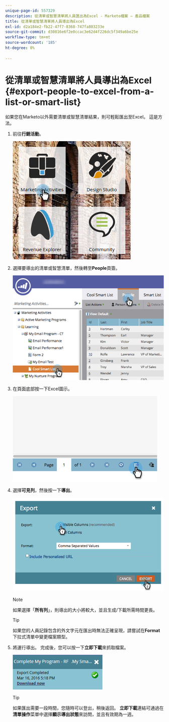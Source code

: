 ```yaml
---
unique-page-id: 557329
description: 從清單或智慧清單將人員匯出為Excel - Marketo檔案 — 產品檔案
title: 從清單或智慧清單將人員導出為Excel
exl-id: d2a184e2-fb22-47f7-8368-747fa803233e
source-git-commit: d30816e6f2e0ccac3e62d4f226dc5f349a6be25e
workflow-type: tm+mt
source-wordcount: '185'
ht-degree: 0%

---
```


# 從清單或智慧清單將人員導出為Excel {#export-people-to-excel-from-a-list-or-smart-list}

如果您在Marketo以外需要清單或智慧清單結果，則可輕鬆匯出至Excel。 這是方法。

1. 前往&#x200B;**行銷活動**。

   ![](assets/ma.png)

1. 選擇要導出的清單或智慧清單，然後轉至&#x200B;**People**&#x200B;頁簽。

   ![](assets/smartlistpeopletab-hands.png)

1. 在頁面底部按一下Excel圖示。

   ![](assets/exportpeople.png)

1. 選擇&#x200B;**可見列**，然後按一下&#x200B;**導出**。

   ![](assets/image2014-9-11-14-3a1-3a37.png)

   >[!NOTE]
   >
   >如果選擇「**所有列**」，則導出的大小將較大，並且生成/下載所需時間更長。

   >[!TIP]
   >
   >如果您的人員記錄包含的外文字元在匯出時無法正確呈現，請嘗試在&#x200B;**Format**&#x200B;下拉式清單中變更檔案類型。

1. 將運行導出。 完成後，您可以按一下&#x200B;**立即下載**&#x200B;來抓取檔案。

   ![](assets/popup.png)

   >[!TIP]
   >
   >如果匯出需要一段時間，您隨時可以登出，稍後返回。 **立即下載**&#x200B;連結可通過在&#x200B;**清單操作**&#x200B;菜單中選擇&#x200B;**顯示導出狀態**&#x200B;來訪問，並且有效期為一週。
